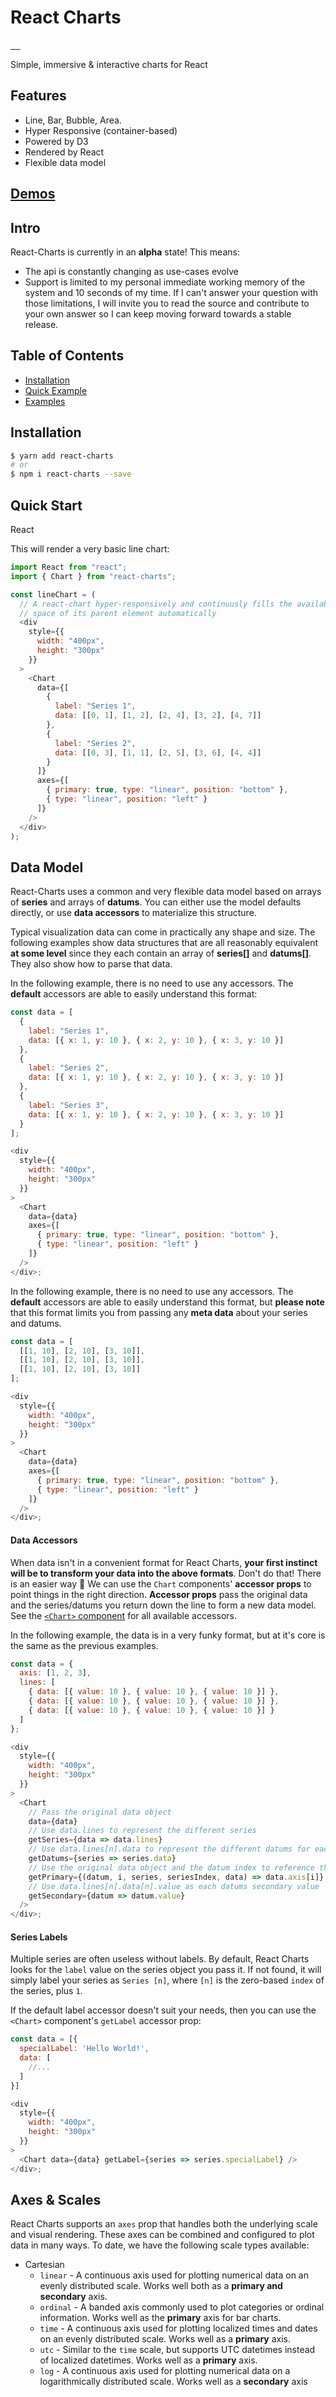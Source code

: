 # React Charts

<a href="https://travis-ci.org/react-charts/react-charts" target="\_parent">
  <img alt="" src="https://travis-ci.org/react-charts/react-charts.svg?branch=master" />
</a>
<a href="https://npmjs.com/package/react-charts" target="\_parent">
  <img alt="" src="https://img.shields.io/npm/dm/react-charts.svg" />
</a>
<a href="https://react-chat-signup.herokuapp.com/" target="\_parent">
  <img alt="" src="https://img.shields.io/badge/slack-react--chat-blue.svg" />
</a>
<a href="https://github.com/react-charts/react-charts" target="\_parent">
  <img alt="" src="https://img.shields.io/github/stars/react-charts/react-charts.svg?style=social&label=Star" />
</a>
<a href="https://twitter.com/tannerlinsley" target="\_parent">
  <img alt="" src="https://img.shields.io/twitter/follow/tannerlinsley.svg?style=social&label=Follow" />
</a>

Simple, immersive &amp; interactive charts for React

## Features

- Line, Bar, Bubble, Area.
- Hyper Responsive (container-based)
- Powered by D3
- Rendered by React
- Flexible data model

## [Demos](https://react-charts.js.org)

## Intro

React-Charts is currently in an **alpha** state! This means:

- The api is constantly changing as use-cases evolve
- Support is limited to my personal immediate working memory of the system and 10 seconds of my time. If I can't answer your question with those limitations, I will invite you to read the source and contribute to your own answer so I can keep moving forward towards a stable release.

## Table of Contents

- [Installation](#installation)
- [Quick Example](#quick-example)
- [Examples](https://react-charts.js.org)

## Installation

```bash
$ yarn add react-charts
# or
$ npm i react-charts --save
```

## Quick Start

React

This will render a very basic line chart:

```javascript
import React from "react";
import { Chart } from "react-charts";

const lineChart = (
  // A react-chart hyper-responsively and continuusly fills the available
  // space of its parent element automatically
  <div
    style={{
      width: "400px",
      height: "300px"
    }}
  >
    <Chart
      data={[
        {
          label: "Series 1",
          data: [[0, 1], [1, 2], [2, 4], [3, 2], [4, 7]]
        },
        {
          label: "Series 2",
          data: [[0, 3], [1, 1], [2, 5], [3, 6], [4, 4]]
        }
      ]}
      axes={[
        { primary: true, type: "linear", position: "bottom" },
        { type: "linear", position: "left" }
      ]}
    />
  </div>
);
```

## Data Model

React-Charts uses a common and very flexible data model based on arrays of **series** and arrays of **datums**. You can either use the model defaults directly, or use **data accessors** to materialize this structure.

Typical visualization data can come in practically any shape and size. The following examples show data structures that are all reasonably equivalent **at some level** since they each contain an array of **series[]** and **datums[]**. They also show how to parse that data.

In the following example, there is no need to use any accessors. The **default** accessors are able to easily understand this format:

```javascript
const data = [
  {
    label: "Series 1",
    data: [{ x: 1, y: 10 }, { x: 2, y: 10 }, { x: 3, y: 10 }]
  },
  {
    label: "Series 2",
    data: [{ x: 1, y: 10 }, { x: 2, y: 10 }, { x: 3, y: 10 }]
  },
  {
    label: "Series 3",
    data: [{ x: 1, y: 10 }, { x: 2, y: 10 }, { x: 3, y: 10 }]
  }
];

<div
  style={{
    width: "400px",
    height: "300px"
  }}
>
  <Chart
    data={data}
    axes={[
      { primary: true, type: "linear", position: "bottom" },
      { type: "linear", position: "left" }
    ]}
  />
</div>;
```

In the following example, there is no need to use any accessors. The **default** accessors are able to easily understand this format, but **please note** that this format limits you from passing any **meta data** about your series and datums.

```javascript
const data = [
  [[1, 10], [2, 10], [3, 10]],
  [[1, 10], [2, 10], [3, 10]],
  [[1, 10], [2, 10], [3, 10]]
];

<div
  style={{
    width: "400px",
    height: "300px"
  }}
>
  <Chart
    data={data}
    axes={[
      { primary: true, type: "linear", position: "bottom" },
      { type: "linear", position: "left" }
    ]}
  />
</div>;
```

#### Data Accessors

When data isn't in a convenient format for React Charts, **your first instinct will be to transform your data into the above formats**. Don't do that! There is an easier way 🎉 We can use the `Chart` components' **accessor props** to point things in the right direction. **Accessor props** pass the original data and the series/datums you return down the line to form a new data model. See the [`<Chart>` component](#chart) for all available accessors.

In the following example, the data is in a very funky format, but at it's core is the same as the previous examples.

```javascript
const data = {
  axis: [1, 2, 3],
  lines: [
    { data: [{ value: 10 }, { value: 10 }, { value: 10 }] },
    { data: [{ value: 10 }, { value: 10 }, { value: 10 }] },
    { data: [{ value: 10 }, { value: 10 }, { value: 10 }] }
  ]
};

<div
  style={{
    width: "400px",
    height: "300px"
  }}
>
  <Chart
    // Pass the original data object
    data={data}
    // Use data.lines to represent the different series
    getSeries={data => data.lines}
    // Use data.lines[n].data to represent the different datums for each series
    getDatums={series => series.data}
    // Use the original data object and the datum index to reference the datum's primary value.
    getPrimary={(datum, i, series, seriesIndex, data) => data.axis[i]}
    // Use data.lines[n].data[n].value as each datums secondary value
    getSecondary={datum => datum.value}
  />
</div>;
```

#### Series Labels

Multiple series are often useless without labels. By default, React Charts looks for the `label` value on the series object you pass it. If not found, it will simply label your series as `Series [n]`, where `[n]` is the zero-based `index` of the series, plus `1`.

If the default label accessor doesn't suit your needs, then you can use the `<Chart>` component's `getLabel` accessor prop:

```javascript
const data = [{
  specialLabel: 'Hello World!',
  data: [
    //...
  ]
}]

<div
  style={{
    width: "400px",
    height: "300px"
  }}
>
  <Chart data={data} getLabel={series => series.specialLabel} />
</div>;
```

## Axes & Scales

React Charts supports an `axes` prop that handles both the underlying scale and visual rendering. These axes can be combined and configured to plot data in many ways. To date, we have the following scale types available:

- Cartesian
  - `linear` - A continuous axis used for plotting numerical data on an evenly distributed scale. Works well both as a **primary and secondary** axis.
  - `ordinal` - A banded axis commonly used to plot categories or ordinal information. Works well as the **primary** axis for bar charts.
  - `time` - A continuous axis used for plotting localized times and dates on an evenly distributed scale. Works well as a **primary** axis.
  - `utc` - Similar to the `time` scale, but supports UTC datetimes instead of localized datetimes. Works well as a **primary** axis.
  - `log` - A continuous axis used for plotting numerical data on a logarithmically distributed scale. Works well as a **secondary** axis
    <!-- - Radial
  - `pie` - A standalone numerical axis used for plotting arc lengths on a pie chart. Use this as the only axis when plotting a Pie chart. -->

Axes are a required component of a React Chart and can used like so:

```javascript
import { Chart } from 'react-charts'

<div
  style={{
    width: "400px",
    height: "300px"
  }}
>
  <Chart
    axes={[
      { primary: true, type: "time", position: "bottom" },
      { type: "linear", position: "left" }
    ]}
  />
</div>
```

For more information on usage and API, see the [`axes` prop](#axes)

## Series Types

- Cartesian
  - `line`
  - `area`
  - `bar`
  - `bubble`
- Radial
  - `pie`

Example

```javascript
<Chart series={{ curve: "cardinal" }} />
```

# Advanced API

**`<Chart />` Props**

- `getSeries()` - Responsible for returning an array of series.
  - Default - `() => null`
  - Arguments:
    - `data` - The original
  - Returns an `Object`
- `getLabel()`
  - Default - `() => null`
  - Arguments:
    - Thing
  - Returns an `Object`
- `getSeriesID()`
  - Default - `() => null`
  - Arguments:
    - Thing
  - Returns an `Object`
- `getDatums()`
  - Default - `() => null`
  - Arguments:
    - Thing
  - Returns an `Object`
- `getPrimary()`
  - Default - `() => null`
  - Arguments:
    - Thing
  - Returns an `Object`
- `getSecondary()`
  - Default - `() => null`
  - Arguments:
    - Thing
  - Returns an `Object`

**Curve Types**

All series types that support lines or curves can be configured to use any [curve function from `d3-shape`](https://github.com/d3/d3-shape#curves) by passing one of the following strings as the `curve` prop to a series component. You may also pass your own curve function directly from d3 or if you're feeling powerful, even create your own!

Note the following string correspond to their respective d3 curve functions but with the `curve` prefix removed.

- `basisClosed`
- `basisOpen`
- `basis`
- `bundle`
- `cardinalClosed`
- `cardinalOpen`
- `cardinal`
- `catmullRomClosed`
- `catmullRomOpen`
- `catmullRom`
- `linearClosed`
- `linear`
- `monotoneX` (default)
- `monotoneY`
- `natural`
- `step`
- `stepAfter`
- `stepBefore`
